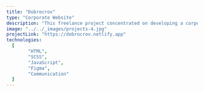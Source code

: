 ```yaml
---
title: "Dobrocrov"
type: "Corporate Website"
description: "This freelance project concentrated on developing a corporate website with HTML, SCSS, and JavaScript. Collaboration was essential, involving close coordination with a designer and another team member responsible for migrating the site to a Content Management System (CMS). The distinctive aspect was the utilization of a Tilda template, bringing an unconventional touch to the development process. The client expressed satisfaction with the project's outcomes, affirming its success and distinctive character."
image: "../../_images/projects-4.jpg"
projectLink: "https://dobrocrov.netlify.app"
technologies:
  [
		"HTML",
		"SCSS",
		"JavaScript",
		"Figma",
		"Communication"
  ]
---
```


